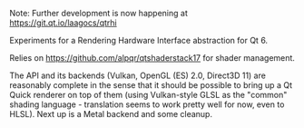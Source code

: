 Note: Further development is now happening at https://git.qt.io/laagocs/qtrhi

Experiments for a Rendering Hardware Interface abstraction for Qt 6.

Relies on https://github.com/alpqr/qtshaderstack17 for shader management.

The API and its backends (Vulkan, OpenGL (ES) 2.0, Direct3D 11) are reasonably complete
in the sense that it should be possible to bring up a Qt Quick renderer on top of them
(using Vulkan-style GLSL as the "common" shading language - translation seems to work
pretty well for now, even to HLSL). Next up is a Metal backend and some cleanup.
